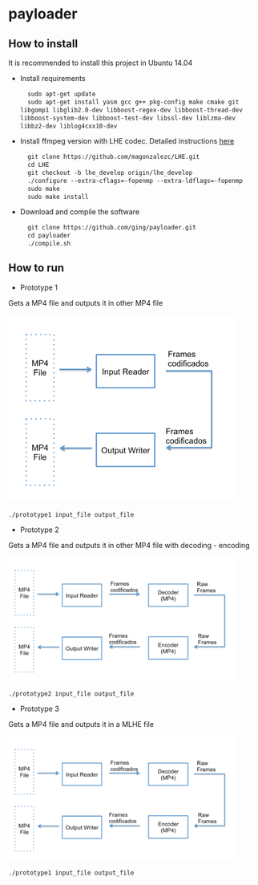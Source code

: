 # payloader

## How to install

It is recommended to install this project in Ubuntu 14.04 

- Install requirements

  ```
	sudo apt-get update
	sudo apt-get install yasm gcc g++ pkg-config make cmake git libgomp1 libglib2.0-dev libboost-regex-dev libboost-thread-dev libboost-system-dev libboost-test-dev libssl-dev liblzma-dev libbz2-dev liblog4cxx10-dev
  ```

- Install ffmpeg version with LHE codec. Detailed instructions [here](https://github.com/magonzalezc/LHE/tree/lhe_develop_video)

  ```
	git clone https://github.com/magonzalezc/LHE.git
	cd LHE
	git checkout -b lhe_develop origin/lhe_develop
	./configure --extra-cflags=-fopenmp --extra-ldflags=-fopenmp 
	sudo make
	sudo make install
  ```

- Download and compile the software

  ```
	git clone https://github.com/ging/payloader.git
	cd payloader
	./compile.sh
  ```

## How to run

- Prototype 1

Gets a MP4 file and outputs it in other MP4 file

<img src="img/prototype1.png" width="450">

```
./prototype1 input_file output_file

```


- Prototype 2

Gets a MP4 file and outputs it in other MP4 file with decoding - encoding

<img src="img/prototype2.png" width="450">

```
./prototype2 input_file output_file

```


- Prototype 3

Gets a MP4 file and outputs it in a MLHE file

<img src="img/prototype2.png" width="450">

```
./prototype1 input_file output_file

```
